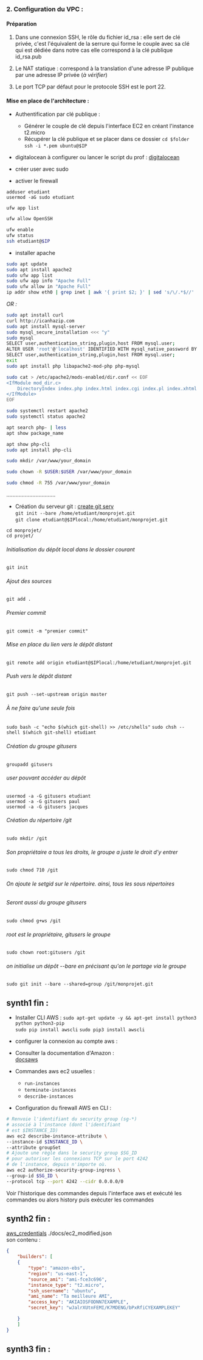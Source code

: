 ### 2. Configuration du VPC :
#### Préparation
1. Dans une connexion SSH, le rôle du fichier id_rsa : elle sert de clé privée, c'est l'équivalent de la serrure qui forme le couple avec sa clé qui est dédiée dans notre cas elle correspond à la clé publique id_rsa.pub

2. Le NAT statique : correspond à la translation d'une adresse IP publique par une adresse IP privée (*à vérifier*)

3. Le port TCP par défaut pour le protocole SSH est le port 22.

#### Mise en place de l'architecture :

- Authentification par clé publique :
    - Générer le couple de clé depuis l'interface EC2 en créant l'instance t2.micro
    - Récupérer la clé publique et se placer dans ce dossier `cd $folder`  
    `ssh -i *.pem ubuntu@$IP`
- digitalocean à configurer ou lancer le script du prof :
[digitalocean](https://www.digitalocean.com/community/tutorials/how-to-install-and-configure-owncloud-on-ubuntu-18-04)

- créer user avec sudo
- activer le firewall

`adduser etudiant`  
`usermod -aG sudo etudiant`  

`ufw app list`


```bash
ufw allow OpenSSH

ufw enable
ufw status
ssh etudiant@$IP
```


- installer apache

```bash
sudo apt update
sudo apt install apache2
sudo ufw app list
sudo ufw app info "Apache Full"
sudo ufw allow in "Apache Full"
ip addr show eth0 | grep inet | awk '{ print $2; }' | sed 's/\/.*$//'
```
*OR :*
```bash
sudo apt install curl
curl http://icanhazip.com
sudo apt install mysql-server
sudo mysql_secure_installation <<< "y"
sudo mysql
SELECT user,authentication_string,plugin,host FROM mysql.user;
ALTER USER 'root'@'localhost' IDENTIFIED WITH mysql_native_password BY 'password';
SELECT user,authentication_string,plugin,host FROM mysql.user;
exit
sudo apt install php libapache2-mod-php php-mysql

sudo cat > /etc/apache2/mods-enabled/dir.conf << EOF
<IfModule mod_dir.c>
    DirectoryIndex index.php index.html index.cgi index.pl index.xhtml index.htm
</IfModule>
EOF

sudo systemctl restart apache2
sudo systemctl status apache2

apt search php- | less
apt show package_name

apt show php-cli
sudo apt install php-cli

sudo mkdir /var/www/your_domain

sudo chown -R $USER:$USER /var/www/your_domain

sudo chmod -R 755 /var/www/your_domain
```


................................

- Création du serveur git :
[create git serv](http://www.qanuq.com/2017/10/10/creer-serveur-git/)  
`git init --bare /home/etudiant/monprojet.git`  
`git clone etudiant@$IPlocal:/home/etudiant/monprojet.git`

`cd monprojet/`  
`cd projet/`
###### Initialisation du dépôt local dans le dossier courant
`git init`

###### Ajout des sources
`git add .`

###### Premier commit
`git commit -m "premier commit"`

###### Mise en place du lien vers le dépôt distant
`git remote add origin etudiant@$IPlocal:/home/etudiant/monprojet.git`

###### Push vers le dépôt distant
`git push --set-upstream origin master`
###### À ne faire qu'une seule fois
`sudo bash -c "echo $(which git-shell) >> /etc/shells"`
`sudo chsh --shell $(which git-shell) etudiant`
###### Création du groupe gitusers
`groupadd gitusers`


######  user pouvant accéder au dépôt  
`usermod -a -G gitusers etudiant`  
`usermod -a -G gitusers paul`  
`usermod -a -G gitusers jacques`  



###### Création du répertoire /git
`sudo mkdir /git`
###### Son propriétaire a tous les droits, le groupe a juste le droit d'y entrer
`sudo chmod 710 /git`

###### On ajoute le setgid sur le répertoire. ainsi, tous les sous répertoires
###### Seront aussi du groupe gitusers
`sudo chmod g+ws /git`

###### root est le propriétaire, gitusers le groupe
`sudo chown root:gitusers /git`

###### on initialise un dépôt --bare en précisant qu'on le partage via le groupe
`sudo git init --bare --shared=group /git/monprojet.git`




## synth1 fin :



- Installer CLI AWS :
`sudo apt-get update -y && apt-get install python3 python python3-pip`  
`sudo pip install awscli`
`sudo pip3 install awscli`


- configurer la connexion au compte aws :
- Consulter la documentation d'Amazon :  
[docsaws](https://docs.aws.amazon.com/fr_fr/cli/latest/userguide/cli-services-ec2-instances.html)  

- Commandes aws ec2 usuelles :
    - `run-instances`
    - `terminate-instances`
    - `describe-instances`
    
- Configuration du firewall AWS en CLI :

```bash
# Renvoie l'identifiant du security group (sg-*)
# associé à l'instance (dont l'identifiant 
# est $INSTANCE_ID) 
aws ec2 describe-instance-attribute \
--instance-id $INSTANCE_ID \
--attribute groupSet
# Ajoute une règle dans le security group $SG_ID
# pour autoriser les connexions TCP sur le port 4242 
# de l'instance, depuis n'importe où. 
aws ec2 authorize-security-group-ingress \
--group-id $SG_ID \
--protocol tcp --port 4242 --cidr 0.0.0.0/0
```

Voir l'historique des commandes depuis l'interface aws et exécuté les commandes ou alors history puis exécuter les commandes
## synth2 fin :


[aws_credentials](https://www.packer.io/docs/builders/amazon.html#specifying-amazon-credentials)
./docs/ec2_modified.json  
son contenu :
```json
{
    "builders": [
    {
        "type": "amazon-ebs",
        "region": "us-east-1",
        "source_ami": "ami-fce3c696",
        "instance_type": "t2.micro",
        "ssh_username": "ubuntu",
        "ami_name": "Ta meilleure AMI",
        "access_key": "AKIAIOSFODNN7EXAMPLE",
        "secret_key": "wJalrXUtnFEMI/K7MDENG/bPxRfiCYEXAMPLEKEY"

    }
    ]
}
```
## synth3 fin :
